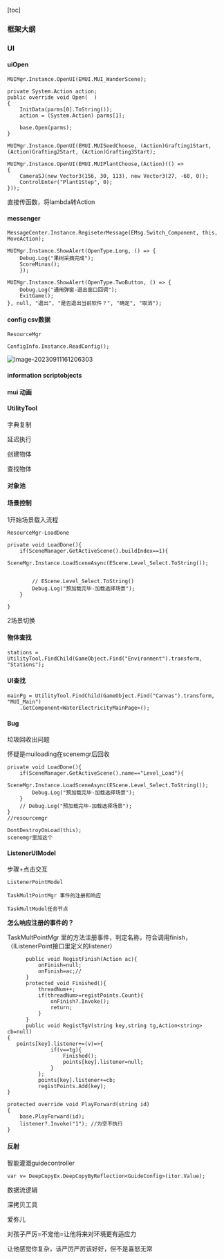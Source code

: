 [toc]



### 框架大纲

### UI

#### uiOpen

```
MUIMgr.Instance.OpenUI(EMUI.MUI_WanderScene);
```

```
private System.Action action;
public override void Open(  )
{
    InitData(parms[0].ToString());
    action = (System.Action) parms[1];

    base.Open(parms);
}
```

```
MUIMgr.Instance.OpenUI(EMUI.MUISeedChoose, (Action)Grafting1Start, (Action)Grafting2Start, (Action)Grafting3Start);
```

```
MUIMgr.Instance.OpenUI(EMUI.MUIPlantChoose,(Action)(() =>
{
    CameraSJ(new Vector3(156, 30, 113), new Vector3(27, -60, 0));
    ControlEnter("Plant1Step", 0);
}));
```

直接传函数，将lambda转Action



#### messenger

```
MessageCenter.Instance.RegiseterMessage(EMsg.Switch_Component, this, MoveAction); 
```

```
MUIMgr.Instance.ShowAlert(OpenType.Long, () => { 
    Debug.Log("果树采摘完成");
    ScoreMinus();
    });
```

```
MUIMgr.Instance.ShowAlert(OpenType.TwoButton, () => { 
    Debug.Log("通用弹窗-退出窗口回调");
    ExitGame();
}, null, "退出", "是否退出当前软件？", "确定", "取消");
```



#### config csv数据

```
ResourceMgr
```



```
ConfigInfo.Instance.ReadConfig();
```

![image-20230911161206303](C:\Users\30998\AppData\Roaming\Typora\typora-user-images\image-20230911161206303.png)

#### information scriptobjects



#### mui 动画



#### UtilityTool

字典复制

延迟执行

创建物体

查找物体



#### 对象池



#### 场景控制

1开始场景载入流程

```
ResourceMgr-LoadDone
```

```
private void LoadDone(){
    if(SceneManager.GetActiveScene().buildIndex==1){
        SceneMgr.Instance.LoadSceneAsync(EScene.Level_Select.ToString());
        
        
        // EScene.Level_Select.ToString()
        Debug.Log("预加载完毕-加载选择场景");    
    }
      
}
```





2场景切换

#### 物体查找

```
stations = UtilityTool.FindChild(GameObject.Find("Environment").transform, "Stations");
```



#### UI查找

```
mainPg = UtilityTool.FindChild(GameObject.Find("Canvas").transform, "MUI_Main")
    .GetComponent<WaterElectricityMainPage>();
```





#### Bug

垃圾回收出问题

怀疑是muiloading在scenemgr后回收

```
private void LoadDone(){
    if(SceneManager.GetActiveScene().name=="Level_Load"){
        SceneMgr.Instance.LoadSceneAsync(EScene.Level_Select.ToString());
        Debug.Log("预加载完毕-加载选择场景");    
    }
    // Debug.Log("预加载完毕-加载选择场景");    
}
//resourcemgr
```

```
DontDestroyOnLoad(this);
scenemgr里加这个
```



#### ListenerUIModel

步骤+点击交互

```
ListenerPointModel
```

```
TaskMultPointMgr 事件的注册和响应
```

```
TaskMultModel任务节点
```

**怎么响应注册的事件的？**

TaskMultPointMgr 里的方法注册事件，判定名称，符合调用finish，（IListenerPoint接口里定义的listener）





```
      public void RegistFinish(Action ac){
          onFinish=null;
          onFinish=ac;//
      }
      protected void Finished(){
          threadNum++;
          if(threadNum>=registPoints.Count){
              onFinish?.Invoke();
              return;
          }
      }
      public void RegistTgV(string key,string tg,Action<string> cb=null)
{
   points[key].listener+=(v)=>{
              if(v==tg){
                  Finished();
                  points[key].listener=null;
              }
          };
          points[key].listener+=cb;
          registPoints.Add(key);
}
```

```
protected override void PlayForward(string id)
{
    base.PlayForward(id);
    listener?.Invoke("1"); //为空不执行
}
```



#### 反射

智能灌溉guidecontroller

```
var v= DeepCopyEx.DeepCopyByReflection<GuideConfig>(itor.Value);
```



数据流逻辑

深拷贝工具



































爱弥儿

对孩子严厉=不宠他=让他将来对环境更有适应力

让他感觉你复杂，该严厉严厉该好好，但不是喜怒无常























